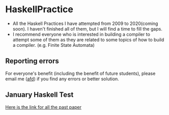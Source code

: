 # HaskellPractice
* All the Haskell Practices I have attempted from 2009 to 2020(coming soon). I haven't finished all of them, but I will find a time to fill the gaps.
* I recommend everyone who is interested in building a compiler to attempt some of them as they are related to some topics of how to build a compiler. (e.g. Finite State Automata)

## Reporting errors

For everyone's benefit (including the benefit of future students), please email me ([afd](mailto:xz1919@ic.ac.uk)) if you find any errors or better solution.

## January Haskell Test
[Here is the link for all the past paper](http://wp.doc.ic.ac.uk/ajf/haskell-tests/)
